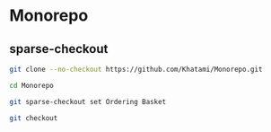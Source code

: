 # Monorepo

## sparse-checkout
```bash
git clone --no-checkout https://github.com/Khatami/Monorepo.git

cd Monorepo

git sparse-checkout set Ordering Basket

git checkout
```
